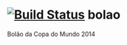 [![Build Status](https://travis-ci.org/tupy/bolao.svg?branch=master)](https://travis-ci.org/tupy/bolao)
bolao
=====

Bolão da Copa do Mundo 2014
